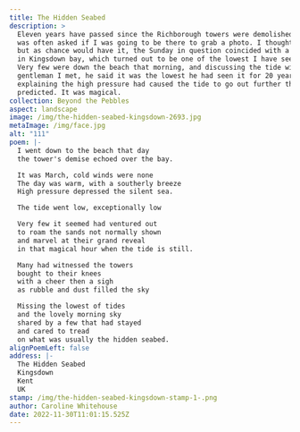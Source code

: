 ```yaml
---
title: The Hidden Seabed
description: >
  Eleven years have passed since the Richborough towers were demolished, and I
  was often asked if I was going to be there to grab a photo. I thought about it
  but as chance would have it, the Sunday in question coincided with a low tide
  in Kingsdown bay, which turned out to be one of the lowest I have seen so far.
  Very few were down the beach that morning, and discussing the tide with a
  gentleman I met, he said it was the lowest he had seen it for 20 years,
  explaining the high pressure had caused the tide to go out further than
  predicted. It was magical.
collection: Beyond the Pebbles
aspect: landscape
image: /img/the-hidden-seabed-kingsdown-2693.jpg
metaImage: /img/face.jpg
alt: "111"
poem: |-
  I went down to the beach that day
  the tower's demise echoed over the bay.

  It was March, cold winds were none
  The day was warm, with a southerly breeze
  High pressure depressed the silent sea.

  The tide went low, exceptionally low

  Very few it seemed had ventured out
  to roam the sands not normally shown 
  and marvel at their grand reveal 
  in that magical hour when the tide is still.

  Many had witnessed the towers 
  bought to their knees
  with a cheer then a sigh
  as rubble and dust filled the sky

  Missing the lowest of tides 
  and the lovely morning sky 
  shared by a few that had stayed 
  and cared to tread 
  on what was usually the hidden seabed.
alignPoemLeft: false
address: |-
  The Hidden Seabed
  Kingsdown 
  Kent
  UK
stamp: /img/the-hidden-seabed-kingsdown-stamp-1-.png
author: Caroline Whitehouse
date: 2022-11-30T11:01:15.525Z
---
```

